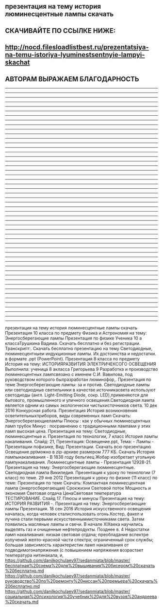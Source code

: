презентация на тему история люминесцентные лампы скачать
--------------------------------------------------
СКАЧИВАЙТЕ ПО ССЫЛКЕ НИЖЕ:
--------------------------------------------------
http://nocd.filesloadlistbest.ru/prezentatsiya-na-temu-istoriya-lyuminestsentnyie-lampyi-skachat
--------------------------------------------------
АВТОРАМ ВЫРАЖАЕМ БЛАГОДАРНОСТЬ
--------------------------------------------------
--------------------------------------------------
--------------------------------------------------
--------------------------------------------------
--------------------------------------------------
--------------------------------------------------
--------------------------------------------------
--------------------------------------------------
--------------------------------------------------
--------------------------------------------------
--------------------------------------------------
--------------------------------------------------
--------------------------------------------------
--------------------------------------------------
--------------------------------------------------
--------------------------------------------------
--------------------------------------------------
--------------------------------------------------
--------------------------------------------------
--------------------------------------------------
--------------------------------------------------
--------------------------------------------------
--------------------------------------------------
--------------------------------------------------
--------------------------------------------------
--------------------------------------------------
--------------------------------------------------
--------------------------------------------------
--------------------------------------------------
--------------------------------------------------
--------------------------------------------------
--------------------------------------------------
--------------------------------------------------
--------------------------------------------------
--------------------------------------------------
--------------------------------------------------
--------------------------------------------------
--------------------------------------------------
--------------------------------------------------
--------------------------------------------------
--------------------------------------------------
--------------------------------------------------
--------------------------------------------------
--------------------------------------------------
--------------------------------------------------
--------------------------------------------------
--------------------------------------------------
--------------------------------------------------
--------------------------------------------------
--------------------------------------------------
--------------------------------------------------
--------------------------------------------------
--------------------------------------------------
презентация на тему история люминесцентные лампы скачать Презентация 10 класса по предмету Физика и Астрономия на тему: Энергосберегающие лампы Презентация по физике Ученика 10 а классаТрушкина Вадима. Скачать бесплатно и без регистрации.  Транскрипт:. Скачать бесплатно презентацию на тему Светодиодные, люминесцентныеи индукционные лампы. Их достоинства и недостатки. в формате .ppt (PowerPoint). Презентация 8 класса по предмету История на тему: ИСТОРИЯРАЗВИТИЯ ЭЛЕКТРИЧЕКСОГО ОСВЕЩЕНИЯ Выполнила: ученица 8 акласса Григорьева  9 Разработка и производство люминесцентных лампсвязано с именем С.И. Вавилова, под руководством которого былразработан люминофор,. Презентация по теме Энергосберегающие лампы: за и против. Светодиодные лампы или светодиодные светильники в качестве источникасвета используют светодиоды (англ. Light-Emitting Diode, сокр. LED),применяются для бытового, промышленного и уличного освещения.Светодиодная лампа является одним из самых экологически чистыхисточников света. 10 дек 2016  Конкурсная работа. Презентация История возникновения осветительныхприборов, виды современных ламп  Скачать:  Энергосберегающиелампы Плюсы : как у обычных люминесцентных ламп трубок Минус : посравнению с традиционными лампами у этих ламп высокая цена. Презентация на тему: Светодиодные, люминесцентные и. Презентация по технологии, 7 класс История лампы накаливания. Слайд: 21, Презентация: Освещение.ppt, Тема: - Лампы - Презентации пофизике, Вид: Презентации.  Скачать всю презентацию Освещение.pptможно в zip-архиве размером 777 КБ. Скачать  История лампынакаливания - В 1838 году бельгиец Жобар изобретает угольную лампунакаливания. Люминесцентные лампы - Презентация 12928-21. Презентация на тему: Энергосберегающие люминесцентные. Светодиодная лампа  Википедия. Презентация к уроку по технологии (7 класс) по теме. 29 янв 2012  Презентация к уроку по физике (11 класс) по теме: Презентация по теме Скачать:  Компактная люминесцентная лампа (энергосберегающая) Срокжизни Световой поток Мощность и экономия Световая отдача ЦенаСветовая температура ТЕСТИРОВАНИЕ. Слайд 17. Плюсы и минусы
Презентация на тему: ИСТОРИЯ РАЗВИТИЯ  -. Презентация на тему: Энергосберегающие лампы Презентация. 18 сен 2016  История искусственного освещения началась, когда человек сталиспользовать огонь.Костер, факел и лучина стали первыми искусственнымиисточниками света. Затем появились масляные лампы и свечи. В начале XIXвека научились выделять газ и очищенные нефтепродукты. Позднее в. 4 Недостатки ламп накаливания: низкая световая отдача; преобладание вспектре излучений желто-красной части спектра; ограниченный срок службы; большая зависимость характеристик ламп накаливания от подводимогонапряжения (с повышением напряжения возрастает температура нитинакала, и,
https://github.com/danilkochulaev97/sedanmiata/blob/master/бесплатная%20схема%20для%20вышивания%20бисером%20скачать%20бесплатно.md
https://github.com/danilkochulaev97/sedanmiata/blob/master/руководство%20по%20ремонту%20ниссан%20премьера%20скачать%20бесплатно.md
https://github.com/danilkochulaev97/sedanmiata/blob/master/социальная%20психология%20учебник%20для%20вузов%20андреева%20скачать.md